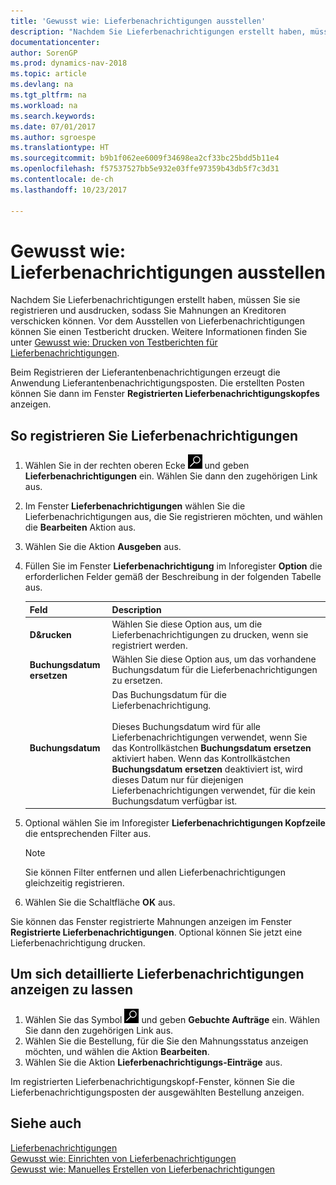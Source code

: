 ```yaml
---
title: 'Gewusst wie: Lieferbenachrichtigungen ausstellen'
description: "Nachdem Sie Lieferbenachrichtigungen erstellt haben, müssen Sie sie registrieren und ausdrucken, sodass Sie Mahnungen an Kreditoren verschicken können. Vor dem Ausstellen von Lieferbenachrichtigungen können Sie einen Testbericht drucken."
documentationcenter: 
author: SorenGP
ms.prod: dynamics-nav-2018
ms.topic: article
ms.devlang: na
ms.tgt_pltfrm: na
ms.workload: na
ms.search.keywords: 
ms.date: 07/01/2017
ms.author: sgroespe
ms.translationtype: HT
ms.sourcegitcommit: b9b1f062ee6009f34698ea2cf33bc25bdd5b11e4
ms.openlocfilehash: f57537527bb5e932e03ffe97359b43db5f7c3d31
ms.contentlocale: de-ch
ms.lasthandoff: 10/23/2017

---
```

# <a name="how-to-issue-delivery-reminders"></a>Gewusst wie: Lieferbenachrichtigungen ausstellen
Nachdem Sie Lieferbenachrichtigungen erstellt haben, müssen Sie sie registrieren und ausdrucken, sodass Sie Mahnungen an Kreditoren verschicken können. Vor dem Ausstellen von Lieferbenachrichtigungen können Sie einen Testbericht drucken. Weitere Informationen finden Sie unter [Gewusst wie: Drucken von Testberichten für Lieferbenachrichtigungen](how-to-print-test-reports-for-delivery-reminders.md).  

Beim Registrieren der Lieferantenbenachrichtigungen erzeugt die Anwendung Lieferantenbenachrichtigungsposten. Die erstellten Posten können Sie dann im Fenster **Registrierten Lieferbenachrichtigungskopfes** anzeigen.  

## <a name="to-issue-delivery-reminders"></a>So registrieren Sie Lieferbenachrichtigungen  

1.  Wählen Sie in der rechten oberen Ecke ![Nach Seite oder Bericht suchen](../../media/ui-search/search_small.png "Symbol nach Seite oder Bericht suchen") und geben **Lieferbenachrichtigungen** ein. Wählen Sie dann den zugehörigen Link aus.  
2.  Im Fenster **Lieferbenachrichtigungen** wählen Sie die Lieferbenachrichtigungen aus, die Sie registrieren möchten, und wählen die **Bearbeiten** Aktion aus.  
3.  Wählen Sie die Aktion **Ausgeben** aus.  
4.  Füllen Sie im Fenster **Lieferbenachrichtigung** im Inforegister **Option** die erforderlichen Felder gemäß der Beschreibung in der folgenden Tabelle aus.  

    |Feld|Description|  
    |---------------------------------|---------------------------------------|  
    |**D&rucken**|Wählen Sie diese Option aus, um die Lieferbenachrichtigungen zu drucken, wenn sie registriert werden.|  
    |**Buchungsdatum ersetzen**|Wählen Sie diese Option aus, um das vorhandene Buchungsdatum für die Lieferbenachrichtigungen zu ersetzen.|  
    |**Buchungsdatum**|Das Buchungsdatum für die Lieferbenachrichtigung.<br /><br /> Dieses Buchungsdatum wird für alle Lieferbenachrichtigungen verwendet, wenn Sie das Kontrollkästchen **Buchungsdatum ersetzen** aktiviert haben. Wenn das Kontrollkästchen **Buchungsdatum ersetzen** deaktiviert ist, wird dieses Datum nur für diejenigen Lieferbenachrichtigungen verwendet, für die kein Buchungsdatum verfügbar ist.|  

5.  Optional wählen Sie im Inforegister **Lieferbenachrichtigungen Kopfzeile** die entsprechenden Filter aus.  

    > [!NOTE]  
    >  Sie können Filter entfernen und allen Lieferbenachrichtigungen gleichzeitig registrieren.  

6.  Wählen Sie die Schaltfläche **OK** aus.  

Sie können das Fenster registrierte Mahnungen anzeigen im Fenster **Registrierte Lieferbenachrichtigungen**. Optional können Sie jetzt eine Lieferbenachrichtigung drucken.  

## <a name="to-view-delivery-reminder-ledger-entries"></a>Um sich detaillierte Lieferbenachrichtigungen anzeigen zu lassen  

1.  Wählen Sie das Symbol ![Nach Seite oder Bericht suchen](../../media/ui-search/search_small.png "Nach Seite oder Bericht suchen") und geben **Gebuchte Aufträge** ein. Wählen Sie dann den zugehörigen Link aus.  
2.  Wählen Sie die Bestellung, für die Sie den Mahnungsstatus anzeigen möchten, und wählen die Aktion **Bearbeiten**.  
3.  Wählen Sie die Aktion **Lieferbenachrichtigungs-Einträge** aus.  

Im registrierten Lieferbenachrichtigungskopf-Fenster, können Sie die Lieferbenachrichtigungsposten der ausgewählten Bestellung anzeigen.  

## <a name="see-also"></a>Siehe auch  
 [Lieferbenachrichtigungen](delivery-reminders.md)   
 [Gewusst wie: Einrichten von Lieferbenachrichtigungen](how-to-generate-delivery-reminders.md)   
 [Gewusst wie: Manuelles Erstellen von Lieferbenachrichtigungen](how-to-create-delivery-reminders-manually.md)

